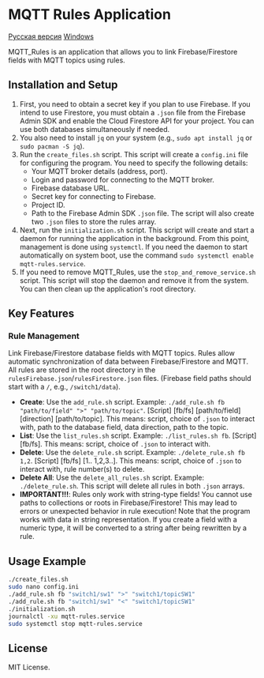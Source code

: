 # MQTT Rules Application

[Русская версия](README.ru.md)
[Windows](https://github.com/Naillin/MQTT_Client.git)

MQTT_Rules is an application that allows you to link Firebase/Firestore fields with MQTT topics using rules.

## Installation and Setup

1. First, you need to obtain a secret key if you plan to use Firebase. If you intend to use Firestore, you must obtain a `.json` file from the Firebase Admin SDK and enable the Cloud Firestore API for your project. You can use both databases simultaneously if needed.
2. You also need to install `jq` on your system (e.g., `sudo apt install jq` or `sudo pacman -S jq`).
3. Run the `create_files.sh` script. This script will create a `config.ini` file for configuring the program. You need to specify the following details:
   - Your MQTT broker details (address, port).
   - Login and password for connecting to the MQTT broker.
   - Firebase database URL.
   - Secret key for connecting to Firebase.
   - Project ID.
   - Path to the Firebase Admin SDK `.json` file.
   The script will also create two `.json` files to store the rules array.
4. Next, run the `initialization.sh` script. This script will create and start a daemon for running the application in the background. From this point, management is done using `systemctl`. If you need the daemon to start automatically on system boot, use the command `sudo systemctl enable mqtt-rules.service`.
5. If you need to remove MQTT_Rules, use the `stop_and_remove_service.sh` script. This script will stop the daemon and remove it from the system. You can then clean up the application's root directory.

## Key Features

### Rule Management

Link Firebase/Firestore database fields with MQTT topics. Rules allow automatic synchronization of data between Firebase/Firestore and MQTT. All rules are stored in the root directory in the `rulesFirebase.json`/`rulesFirestore.json` files. (Firebase field paths should start with a `/`, e.g., `/switch1/data`).
- **Create**: Use the `add_rule.sh` script. Example: `./add_rule.sh fb "path/to/field" ">" "path/to/topic"`. [Script] [fb/fs] [path/to/field] [direction] [path/to/topic]. This means: script, choice of `.json` to interact with, path to the database field, data direction, path to the topic.
- **List**: Use the `list_rules.sh` script. Example: `./list_rules.sh fb`. [Script] [fb/fs]. This means: script, choice of `.json` to interact with.
- **Delete**: Use the `delete_rule.sh` script. Example: `./delete_rule.sh fb 1,2`. [Script] [fb/fs] [1.. 1,2,3..]. This means: script, choice of `.json` to interact with, rule number(s) to delete.
- **Delete All**: Use the `delete_all_rules.sh` script. Example: `./delete_rule.sh`. This script will delete all rules in both `.json` arrays.
- **IMPORTANT!!!**: Rules only work with string-type fields! You cannot use paths to collections or roots in Firebase/Firestore! This may lead to errors or unexpected behavior in rule execution! Note that the program works with data in string representation. If you create a field with a numeric type, it will be converted to a string after being rewritten by a rule.

## Usage Example

```bash
./create_files.sh
sudo nano config.ini
./add_rule.sh fb "switch1/sw1" ">" "switch1/topicSW1"
./add_rule.sh fb "switch1/sw1" "<" "switch1/topicSW1"
./initialization.sh
journalctl -xu mqtt-rules.service
sudo systemctl stop mqtt-rules.service
```

## License

MIT License.
